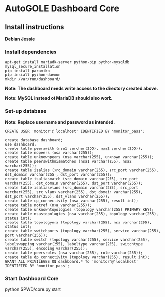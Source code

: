 # AutoGOLE Dashboard Core #

## Install instructions ##

**Debian Jessie**

### Install dependencies ###
```
apt-get install mariadb-server python-pip python-mysqldb
mysql_secure_installation
pip install paramiko
pip install python-daemon
mkdir /var/run/dashboard/
```
**Note: The dashboard needs write access to the directory created above.**

**Note: MySQL instead of MariaDB should also work.**

### Set-up database ###

**Note: Replace username and password as intended.**

```
CREATE USER 'monitor'@'localhost' IDENTIFIED BY 'monitor_pass';

create database dashboard;
use dashboard;
create table peerswith (nsa1 varchar(255), nsa2 varchar(255));
create table nopeers (nsa varchar(255));
create table unknownpeers (nsa varchar(255), unknown varchar(255));
create table peerswithmismatches (nsa1 varchar(255), nsa2 varchar(255));
create table isalias (src_domain varchar(255), src_port varchar(255), dst_domain varchar(255), dst_port varchar(255));
create table isaliasmatch (src_domain varchar(255), src_port varchar(255), dst_domain varchar(255), dst_port varchar(255));
create table isaliasvlans (src_domain varchar(255), src_port varchar(255), src_vlans varchar(255), dst_domain varchar(255), dst_port varchar(255), dst_vlans varchar(255));
create table cp_connectivity (nsa varchar(255), result int);
create table notref (nsa varchar(255));
create table unknowntopologies (topology varchar(255) PRIMARY KEY);
create table nsastopologies (nsa varchar(255), topology varchar(255), status int);
create table topologynsa (topology varchar(255), nsa varchar(255), status int);
create table switchports (topology varchar(255), service varchar(255), port varchar(255));
create table switch (topology varchar(255), service varchar(255), labelswapping varchar(255), labeltype varchar(255), switchtype varchar(255), encoding varchar(255));
create table peersroles (nsa varchar(255), role varchar(255));
create table dp_connectivity (topology varchar(255), result int);
GRANT ALL PRIVILEGES ON dashboard.* To 'monitor'@'localhost' IDENTIFIED BY 'monitor_pass';
```

### Start Dashboard Core ###

python $PWD/core.py start